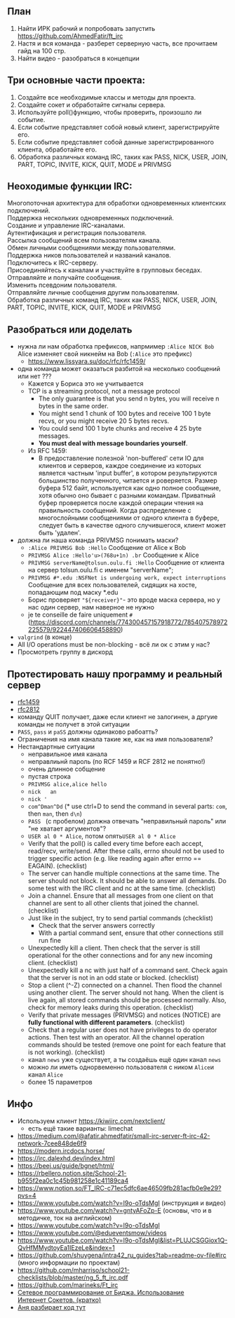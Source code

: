 ## План 
1. Найти ИРК рабочий и попробовать запустить https://github.com/AhmedFatir/ft_irc
2. Настя и вся команда - разберет серверную часть, все прочитаем гайд на 100 стр. 
3. Найти видео - разобраться в концепции

## Три основные части проекта:
1. Создайте все необходимые классы и методы для проекта.
2. Создайте сокет и обработайте сигналы сервера.
3. Используйте poll()функцию, чтобы проверить, произошло ли событие.
4. Если событие представляет собой новый клиент, зарегистрируйте его.
5. Если событие представляет собой данные зарегистрированного клиента, обработайте его.
6. Обработка различных команд IRC, таких как PASS, NICK, USER, JOIN, PART, TOPIC, INVITE, KICK, QUIT, MODE и PRIVMSG

## Неоходимые функции IRC:
Многопоточная архитектура для обработки одновременных клиентских подключений.  
Поддержка нескольких одновременных подключений.  
Создание и управление IRC-каналами.  
Аутентификация и регистрация пользователя.  
Рассылка сообщений всем пользователям канала.  
Обмен личными сообщениями между пользователями.  
Поддержка ников пользователей и названий каналов.  
Подключитесь к IRC-серверу.  
Присоединяйтесь к каналам и участвуйте в групповых беседах.  
Отправляйте и получайте сообщения.  
Изменить псевдоним пользователя.  
Отправляйте личные сообщения другим пользователям.  
Обработка различных команд IRC, таких как PASS, NICK, USER, JOIN, PART, TOPIC, INVITE, KICK, QUIT, MODE и PRIVMSG  

## Разобраться или доделать
* нужна ли нам обработка префиксов, напрмимер `:Alice NICK Bob` Alice изменяет свой никнейм на Bob (`:Alice` это префикс)
  + https://www.lissyara.su/doc/rfc/rfc1459/
* одна команда может оказаться разбитой на несколько сообщений или нет ???
  + Кажется у Бориса это не учитывается
  + TCP is a streaming protocol, not a message protocol
    - The only guarantee is that you send n bytes, you will receive n bytes in the same order.
    - You might send 1 chunk of 100 bytes and receive 100 1 byte recvs, or you might receive 20 5 bytes recvs.
    - You could send 100 1 byte chunks and receive 4 25 byte messages.
    - **You must deal with message boundaries yourself**.
  + Из RFC 1459:
     -   В предоставление полезной 'non-buffered' сети IO для клиентов и серверов, каждое соединение из которых является частным 'input buffer', в котором результируются большинство полученного, читается и роверяется. Размер буфера 512 байт, используется как одно полное сообщение, хотя обычно оно бывает с разными командам. Приватный буфер проверяется после каждой операции чтения на правильность сообщений. Когда распределение с многослойными сообщениями от одного клиента в буфере, следует быть в качестве одного случившегося, клиент может быть 'удален'.
* должна ли наша команда PRIVMSG понимать маски?
  + `:Alice PRIVMSG Bob :Hello` Сообщение от Alice к Bob
  + `PRIVMSG Alice :Hello'u>(768u+1n) .br` Сообщение к Alice
  + `PRIVMSG serverName@tolsun.oulu.fi :Hello` Сообщение от клиента на сервер tolsun.oulu.fi с именем "serverName";
  + `PRIVMSG #*.edu :NSFNet is undergoing work, expect interruptions` Сообщение для всех пользователей, сидящих на хосте, попадающим под маску *.edu
  + Борис проверяет `"${receiver}"`- это вроде маска сервера, но у нас один сервер, нам наверное не нужно
  + je te conseille de faire uniquement `#` (https://discord.com/channels/774300457157918772/785407578972225579/922447406606458890)
* `valgrind` (в конце)
* All I/O operations must be non-blocking - всё ли ок с этим у нас?
* Просмотреть группу в дискорд
                               
## Протестировать нашу программу и реальный сервер
* [rfc1459](https://github.com/bakyt92/11_ft_irc/blob/master/docs/rfc1459.txt)
* [rfc2812](https://datatracker.ietf.org/doc/html/rfc2812)
* команду QUIT получает, даже если клиент не залогинен, а дргуие команды не получет в этой ситуации
* `PASS`, `pass` и `paSS` должны одинаково рабоатть?
* Ограничения на имя канала такие же, как на имя пользователя?
* Нестандартные ситуации
  + неправильное имя канала
  + неправлиьнй пароль (по RCF 1459 и RCF 2812 не понятно!)
  + очень длинное собщение
  + пустая строка
  + `PRIVMSG alice,alice hello`
  + `nick   an   `
  + `nick '`
  + `com^Dman^Dd` (* use ctrl+D to send the command in several parts: `com`, then `man`, then `d\n`)
  + `PASS ` (с пробелом) должна отвечать "неправильный пароль" или "не хватает аргументов"?
  + `USER al 0 * Alice`, потом опять`USER al 0 * Alice`
  + Verify that the poll() is called every time before each accept, read/recv, write/send. After these calls, errno should not be used to trigger specific action (e.g. like reading again after errno == EAGAIN). (checklist)
  + The server can handle multiple connections at the same time. The server should not block. It should be able to answer all demands. Do some test with the IRC client and nc at the same time. (checklist)
  + Join a channel. Ensure that all messages from one client on that channel are sent to all other clients that joined the channel. (checklist)
  + Just like in the subject, try to send partial commands (checklist)
    - Check that the server answers correctly
    - With a partial command sent, ensure that other connections still run fine
  + Unexpectedly kill a client. Then check that the server is still operational for the other connections and for any new incoming client. (checklist)
  + Unexpectedly kill a nc with just half of a command sent. Check again that the server is not in an odd state or blocked. (checklist)
  + Stop a client (^-Z) connected on a channel. Then flood the channel using another client. The server should not hang. When the client is live again, all stored commands should be processed normally. Also, check for memory leaks during this operation. (checklist)
  + Verify that private messages (PRIVMSG) and notices (NOTICE) are **fully functional with different parameters**. (checklist)
  + Check that a regular user does not have privileges to do operator actions. Then test with an operator. All the channel operation commands should be tested (remove one point for each feature that is not working). (checklist)
  + канал `news` уже существует, а ты создаёшь ещё один канал `news`
  + можно ли иметь однорвеменно пользователя с ником `Alice`и канал `Alice`
  + более 15 параметров

## Инфо
* Используем клиент https://kiwiirc.com/nextclient/
  + есть ещё такие варианты: limechat
* https://medium.com/@afatir.ahmedfatir/small-irc-server-ft-irc-42-network-7cee848de6f9  
* https://modern.ircdocs.horse/   
* https://irc.dalexhd.dev/index.html  
* https://beej.us/guide/bgnet/html/  
* https://rbellero.notion.site/School-21-b955f2ea0c1c45b981258e1c41189ca4   
* https://www.notion.so/FT_IRC-c71ec5dfc6ae46509fb281acfb0e9e29?pvs=4  
* https://www.youtube.com/watch?v=I9o-oTdsMgI (инструкция и видео)   
* https://www.youtube.com/watch?v=gntyAFoZp-E (основы, что и в методичке, ток на английском)  
* https://www.youtube.com/watch?v=I9o-oTdsMgI  
* https://www.youtube.com/@edueventsmow/videos  
* https://www.youtube.com/watch?v=I9o-oTdsMgI&list=PLUJCSGGiox1Q-QvHfMMydtoyEa1IEzeLe&index=1   
* https://github.com/shuygena/intra42_ru_guides?tab=readme-ov-file#irc (много информации по проектам)  
* https://github.com/mharriso/school21-checklists/blob/master/ng_5_ft_irc.pdf   
* https://github.com/marineks/Ft_irc  
* [Сетевое программирование от Биджа. Использование	Интернет Сокетов. (кратко)](https://github.com/bakyt92/11_ft_irc/blob/master/docs/book_sockets_short.md)   
* [Аня разбирает код тут](https://github.com/akostrik/IRC-fork/blob/master/README.md)  

